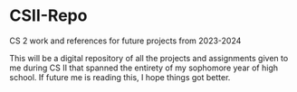 # CSII-Repo
CS 2 work and references for future projects from 2023-2024

This will be a digital repository of all the projects and assignments given to me during CS II that spanned the entirety of my sophomore year of high school. If future me is reading this, I hope things got better.
